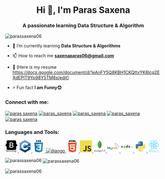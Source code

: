 <h1 align="center">Hi 👋, I'm Paras Saxena</h1>
<h3 align="center">A passionate learning Data Structure & Algorithm</h3>

<p align="left"> <img src="https://komarev.com/ghpvc/?username=parassaxena06&label=Profile%20views&color=0e75b6&style=flat" alt="parassaxena06" /> </p>

- 🌱 I’m currently learning **Data Structure & Algorithms**

- 📫 How to reach me **saxenaparas06@gmail.com**

- 📄 [Here is my resume https://docs.google.com/document/d/1eAnFY5Q8KBH1CKQttvYK6lcq2EXdEPIT9Yp98Y5TM8s/edit]

- ⚡ Fun fact **I am Funny😊**

<h3 align="left">Connect with me:</h3>
<p align="left">
<a href="https://www.linkedin.com/in/paras-saxena-635300213/" target="blank"><img align="center" src="https://raw.githubusercontent.com/rahuldkjain/github-profile-readme-generator/master/src/images/icons/Social/linked-in-alt.svg" alt="paras saxena" height="30" width="40" /></a>
<a href="https://www.codechef.com/users/saxenaparas06" target="blank"><img align="center" src="https://cdn.jsdelivr.net/npm/simple-icons@3.1.0/icons/codechef.svg" alt="paras_saxena" height="30" width="40" /></a>
<a href="https://codeforces.com/profile/Paras_Saxena" target="blank"><img align="center" src="https://raw.githubusercontent.com/rahuldkjain/github-profile-readme-generator/master/src/images/icons/Social/codeforces.svg" alt="paras_saxena" height="30" width="40" /></a>
<a href="https://leetcode.com/Paras_Saxena/" target="blank"><img align="center" src="https://raw.githubusercontent.com/rahuldkjain/github-profile-readme-generator/master/src/images/icons/Social/leet-code.svg" alt="paras_saxena" height="30" width="40" /></a>
<a href="https://auth.geeksforgeeks.org/user/saxenaparas06/practice" target="blank"><img align="center" src="https://raw.githubusercontent.com/rahuldkjain/github-profile-readme-generator/master/src/images/icons/Social/geeks-for-geeks.svg" alt="paras saxena" height="30" width="40" /></a>
</p>

<h3 align="left">Languages and Tools:</h3>
<p align="left"> <a href="https://getbootstrap.com" target="_blank" rel="noreferrer"> <img src="https://raw.githubusercontent.com/devicons/devicon/master/icons/bootstrap/bootstrap-plain-wordmark.svg" alt="bootstrap" width="40" height="40"/> </a> <a href="https://www.w3schools.com/cpp/" target="_blank" rel="noreferrer"> <img src="https://raw.githubusercontent.com/devicons/devicon/master/icons/cplusplus/cplusplus-original.svg" alt="cplusplus" width="40" height="40"/> </a> <a href="https://www.w3schools.com/css/" target="_blank" rel="noreferrer"> <img src="https://raw.githubusercontent.com/devicons/devicon/master/icons/css3/css3-original-wordmark.svg" alt="css3" width="40" height="40"/> </a> <a href="https://www.djangoproject.com/" target="_blank" rel="noreferrer"> <img src="https://cdn.worldvectorlogo.com/logos/django.svg" alt="django" width="40" height="40"/> </a> <a href="https://www.w3.org/html/" target="_blank" rel="noreferrer"> <img src="https://raw.githubusercontent.com/devicons/devicon/master/icons/html5/html5-original-wordmark.svg" alt="html5" width="40" height="40"/> </a> <a href="https://developer.mozilla.org/en-US/docs/Web/JavaScript" target="_blank" rel="noreferrer"> <img src="https://raw.githubusercontent.com/devicons/devicon/master/icons/javascript/javascript-original.svg" alt="javascript" width="40" height="40"/> </a> <a href="https://www.mongodb.com/" target="_blank" rel="noreferrer"> <img src="https://raw.githubusercontent.com/devicons/devicon/master/icons/mongodb/mongodb-original-wordmark.svg" alt="mongodb" width="40" height="40"/> </a> <a href="https://www.mysql.com/" target="_blank" rel="noreferrer"> <img src="https://raw.githubusercontent.com/devicons/devicon/master/icons/mysql/mysql-original-wordmark.svg" alt="mysql" width="40" height="40"/> </a> <a href="https://nodejs.org" target="_blank" rel="noreferrer"> <img src="https://raw.githubusercontent.com/devicons/devicon/master/icons/nodejs/nodejs-original-wordmark.svg" alt="nodejs" width="40" height="40"/> </a> <a href="https://www.python.org" target="_blank" rel="noreferrer"> <img src="https://raw.githubusercontent.com/devicons/devicon/master/icons/python/python-original.svg" alt="python" width="40" height="40"/> </a> <a href="https://reactjs.org/" target="_blank" rel="noreferrer"> <img src="https://raw.githubusercontent.com/devicons/devicon/master/icons/react/react-original-wordmark.svg" alt="react" width="40" height="40"/> </a> </p>

<p><img align="left" src="https://github-readme-stats.vercel.app/api/top-langs?username=parassaxena06&show_icons=true&locale=en&layout=compact" alt="parassaxena06" /></p>

<p>&nbsp;<img align="center" src="https://github-readme-stats.vercel.app/api?username=parassaxena06&show_icons=true&locale=en" alt="parassaxena06" /></p>

<p><img align="center" src="https://github-readme-streak-stats.herokuapp.com/?user=parassaxena06&" alt="parassaxena06" /></p>
